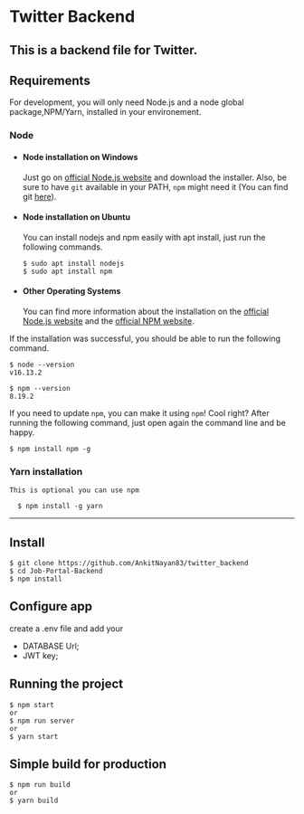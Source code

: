 # Twitter Backend
This is a backend file for Twitter.
---

## Requirements

For development, you will only need Node.js and a node global package,NPM/Yarn, installed in your environement.

### Node

- #### Node installation on Windows

  Just go on [official Node.js website](https://nodejs.org/) and download the installer.
  Also, be sure to have `git` available in your PATH, `npm` might need it (You can find git [here](https://git-scm.com/)).

- #### Node installation on Ubuntu

  You can install nodejs and npm easily with apt install, just run the following commands.

      $ sudo apt install nodejs
      $ sudo apt install npm

- #### Other Operating Systems
  You can find more information about the installation on the [official Node.js website](https://nodejs.org/) and the [official NPM website](https://npmjs.org/).

If the installation was successful, you should be able to run the following command.

    $ node --version
    v16.13.2

    $ npm --version
    8.19.2

If you need to update `npm`, you can make it using `npm`! Cool right? After running the following command, just open again the command line and be happy.

    $ npm install npm -g

###

### Yarn installation

    This is optional you can use npm

      $ npm install -g yarn

---

## Install

    $ git clone https://github.com/AnkitNayan83/twitter_backend
    $ cd Job-Portal-Backend
    $ npm install

## Configure app

create a .env file and add your

- DATABASE Url;
- JWT key;

## Running the project

    $ npm start
    or
    $ npm run server
    or
    $ yarn start

## Simple build for production

    $ npm run build
    or
    $ yarn build

